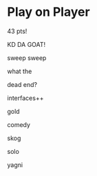# Play on Player

43 pts!

KD DA GOAT!

sweep sweep

what the

dead end?

interfaces++

gold

comedy

skog

solo

yagni
